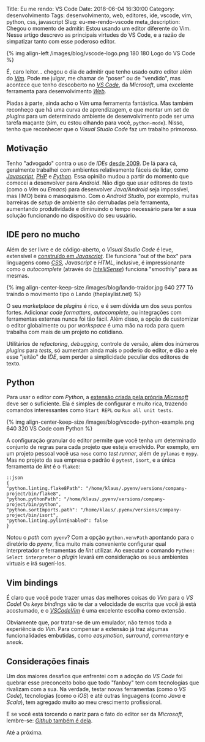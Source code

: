 Title: Eu me rendo: VS Code
Date: 2018-06-04 16:30:00
Category: desenvolvimento
Tags: desenvolvimento, web, editores, ide, vscode, vim, python, css, javascript
Slug: eu-me-rendo-vscode
meta_description: Chegou o momento de admitir: Estou usando um editor diferente do Vim. Nesse artigo descrevo as principais virtudes do VS Code, e a razão de simpatizar tanto com esse poderoso editor.

{% img align-left /images/blog/vscode-logo.png 180 180 Logo do VS Code %}

É, caro leitor... chegou o dia de admitir que tenho usado outro editor
além do [*Vim*]({tag}vim "Leia mais sobre o melhor editor do universo"). Pode
me julgar, me chamar de "poser" ou de "vendido", mas acontece que tenho descoberto no
[*VS Code*](https://code.visualstudio.com/ "Conheça o VS Code"), da *Microsoft*,
uma excelente ferramenta para desenvolvimento [*Web*]({tag}web "Leia mais sobre Web").

<!-- PELICAN_END_SUMMARY -->

Piadas à parte, ainda acho o *Vim* uma ferramenta fantástica. Mas também
reconheço que há uma curva de aprendizagem, e que montar um set de *plugins* para
um determinado ambiente de desenvolvimento pode ser uma tarefa maçante (sim,
eu estou olhando para você, `python-mode`). Nisso, tenho que reconhecer
que o *Visual Studio Code* faz um trabalho primoroso.

## Motivação

Tenho "advogado" contra o uso de *IDEs* [desde 2009](https://www.profissionaisti.com.br/2009/01/produtividade-x-programacao-voce-realmente-precisa-de-uma-ide/ "Produtividade x Programação: Você realmente precisa de uma IDE?").
De lá para cá, geralmente trabalhei com ambientes relativamente fáceis de lidar, como
[*Javascript*]({tag}javascript "Leia mais sobre Javascript"),
[*PHP*]({tag}php "Leia mais sobre PHP") e [*Python*]({tag}python "Leia mais sobre Python").
Essa opinião mudou a partir do momento que comecei a desenvolver para *Android*. Não digo
que usar editores de texto (como o *Vim* ou *Emacs*) para desenvolver *Java/Android* seja
impossível, mas (IMO) beira o masoquismo. Com o *Android Studio*, por exemplo, muitas barreiras
de *setup* de ambiente são derrubadas pela ferramenta, aumentando produtividade e diminuindo
o tempo necessário para ter a sua solução funcionando no dispositivo do seu usuário.

## IDE pero no mucho

Além de ser livre e de código-aberto, o *Visual Studio Code* é leve, extensível e [construído
em *Javascript*](https://github.com/Microsoft/vscode "Veja o repositório do vscode no Github"). Ele funciona "out of the box" para linguagens como [*CSS*]({tag}css "Leia mais sobre CSS"), *Javascript* e *HTML*,
inclusive, é impressionante como o *autocomplete* (através do
[*IntelliSense*](https://code.visualstudio.com/docs/editor/intellisense "Leia mais sobre o IntelliSense")) funciona 
"smoothly" para as mesmas.

{% img align-center-keep-size /images/blog/lando-traidor.jpg 640 277 Tô traindo o movimento tipo o Lando (theplaylist.net) %}

O seu *marketplace* de *plugins* é rico, e é sem dúvida um dos seus
pontos fortes. Adicionar *code formatters*, *autocomplete*, ou integrações com ferramentas
externas nunca foi tão fácil. Além disso, a opção de customizar o editor
globalmente ou por *workspace* é uma mão na roda para quem trabalha com mais de um projeto no cotidiano.

Utilitários de *refactoring*, *debugging*, controle de versão, além dos inúmeros *plugins* para *tests*, só aumentam
ainda mais o poderio do editor, e dão a ele esse "jeitão" de *IDE*, sem perder
a simplicidade peculiar dos editores de texto.

## Python

Para usar o editor com *Python*, a [extensão criada pela própria *Microsoft*](https://marketplace.visualstudio.com/items?itemName=ms-python.python "Python for VS Code")
deve ser o suficiente. Ela é simples de configurar e muito rica, trazendo comandos interessantes como
`Start REPL` ou `Run all unit tests`.

{% img align-center-keep-size /images/blog/vscode-python-example.png 640 320 VS Code com Python %}

A configuração granular do editor permite que você tenha um determinado conjunto de regras para
cada projeto que esteja envolvido. Por exemplo, em um projeto pessoal você usa `nose` como
*test runner*, além de `pylamas` e `mypy`. Mas no projeto da sua empresa o padrão é
`pytest`, `isort`, e a única ferramenta de *lint* é o `flake8`:

    ::json
    {
    "python.linting.flake8Path": "/home/klaus/.pyenv/versions/company-project/bin/flake8",
    "python.pythonPath": "/home/klaus/.pyenv/versions/company-project/bin/python",
    "python.sortImports.path": "/home/klaus/.pyenv/versions/company-project/bin/isort",
    "python.linting.pylintEnabled": false
    }

Notou o *path* com `pyenv`? Com a opção `python.venvPath` apontando para o diretório do *pyenv*,
fica muito mais conveniente configurar qual interpretador e ferramentas de *lint* utilizar. Ao
executar o comando `Python: Select interpreter` o *plugin* levará em consideração os seus
ambientes virtuais e irá sugerí-los.

## Vim bindings

É claro que você pode trazer umas das melhores coisas do *Vim* para o *VS Code*! Os *keys bindings*
vão te dar a velocidade de escrita que você já está acostumado, e o [*VSCodeVim*](https://marketplace.visualstudio.com/items?itemName=vscodevim.vim "Vim emulation for Visual Studio Code") é uma excelente escolha como extensão.

Obviamente que, por tratar-se de um emulador, não temos toda a experiência do *Vim*. Para compensar a extensão já traz
algumas funcionalidades embutidas, como *easymotion*, *surround*, *commentary* e *sneak*.

## Considerações finais

Um dos maiores desafios que enfrentei com a adoção do *VS Code* foi quebrar esse preconceito
bobo que todo "fanboy" tem com tecnologias que rivalizam com a sua. Na verdade, testar novas
ferramentas (como o *VS Code*), tecnologias (como o *iOS*) e até outras linguagens (como *Java* e *Scala*),
tem agregado muito ao meu crescimento profissional.

E se você está torcendo o nariz para o fato do editor ser da *Microsoft*, lembre-se:
[*Github* também é dela](https://g1.globo.com/economia/tecnologia/noticia/microsoft-compra-github-por-us-75-bilhoes.ghtml "Microsoft compra GitHub por US$ 7,5 bilhões e anuncia mudanças").

Até a próxima.
